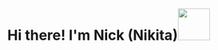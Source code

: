 <h1 align="center"> Hi there! I'm Nick (Nikita)<img src= "https://media3.giphy.com/media/v1.Y2lkPTc5MGI3NjExbW0ydHh5NXNnNXRsbDBtYWk1MWt3ZDFiZGtxNXIycTN6emRmODltaSZlcD12MV9pbnRlcm5hbF9naWZfYnlfaWQmY3Q9Zw/TpsuCxwsNH8gatbpR5/giphy.gif" height = "64"/></h1>

